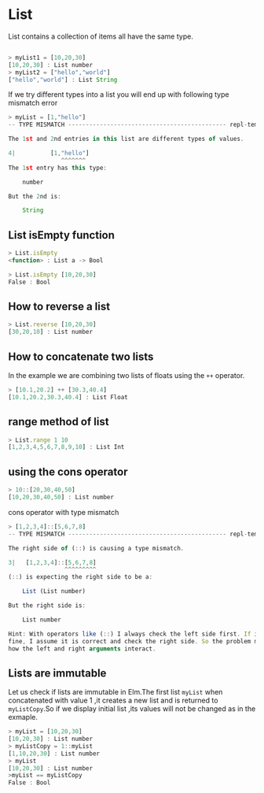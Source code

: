 # List

List contains a collection of items all have the same type.

```javascript

> myList1 = [10,20,30]
[10,20,30] : List number
> myList2 = ["hello","world"]
["hello","world"] : List String
```

If we try different types into a list you will end up with following type mismatch error

```javascript
> myList = [1,"hello"]
-- TYPE MISMATCH --------------------------------------------- repl-temp-000.elm

The 1st and 2nd entries in this list are different types of values.

4|          [1,"hello"]
               ^^^^^^^
The 1st entry has this type:

    number

But the 2nd is:

    String
```

## List isEmpty function

```javascript
> List.isEmpty
<function> : List a -> Bool

> List.isEmpty [10,20,30]
False : Bool
```

## How to reverse a list

```javascript
> List.reverse [10,20,30]
[30,20,10] : List number
```

## How to concatenate two lists

In the example we are combining two lists of floats using the `++` operator.

```javascript
> [10.1,20.2] ++ [30.3,40.4]
[10.1,20.2,30.3,40.4] : List Float
```

## range method of list

```javascript
> List.range 1 10
[1,2,3,4,5,6,7,8,9,10] : List Int

```

## using the cons operator

```javascript
> 10::[20,30,40,50]
[10,20,30,40,50] : List number

```

cons operator with type mismatch

```javascript
> [1,2,3,4]::[5,6,7,8]
-- TYPE MISMATCH --------------------------------------------- repl-temp-000.elm

The right side of (::) is causing a type mismatch.

3|   [1,2,3,4]::[5,6,7,8]
                ^^^^^^^^^
(::) is expecting the right side to be a:

    List (List number)

But the right side is:

    List number

Hint: With operators like (::) I always check the left side first. If it seems
fine, I assume it is correct and check the right side. So the problem may be in
how the left and right arguments interact.

```

## Lists are immutable

Let us check if lists are immutable in Elm.The first list `myList` when concatenated with value 1 ,it creates a new list and is returned to `myListCopy`.So if we display initial list ,its values will not be changed as in the exmaple.

```javascript
> myList = [10,20,30]
[10,20,30] : List number
> myListCopy = 1::myList
[1,10,20,30] : List number
> myList
[10,20,30] : List number
>myList == myListCopy
False : Bool

```